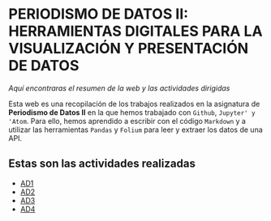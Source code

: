 # PERIODISMO DE DATOS II: HERRAMIENTAS DIGITALES PARA LA VISUALIZACIÓN Y PRESENTACIÓN DE DATOS
*Aquí encontraras el resumen de la web y las actividades dirigidas*

Esta web es una recopilación de los trabajos realizados en la asignatura de **Periodismo de Datos II** en la que hemos trabajado con `Github`, `Jupyter' y 'Atom`. Para ello, hemos aprendido a escribir con el código `Markdown` y a utilizar las herramientas `Pandas` y `Folium` para leer y extraer los datos de una API. 

## Estas son las actividades realizadas
- [AD1](https://github.com/nebrijas/periodismodedatos-eiderlpz/blob/main/ad1.md)
- [AD2](https://github.com/nebrijas/periodismodedatos-eiderlpz/blob/main/ad2.md)
- [AD3](https://github.com/nebrijas/periodismodedatos-eiderlpz/blob/main/ad3.md)
- [AD4](https://github.com/nebrijas/periodismodedatos-eiderlpz/blob/main/ad4.md)
